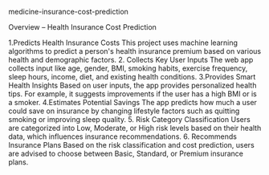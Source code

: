 medicine-insurance-cost-prediction

Overview – Health Insurance Cost Prediction

1.Predicts Health Insurance Costs This project uses machine learning algorithms to predict a person's health insurance premium based on various health and demographic factors.
2. Collects Key User Inputs The web app collects input like age, gender, BMI, smoking habits, exercise frequency, sleep hours, income, diet, and existing health conditions.
3.Provides Smart Health Insights Based on user inputs, the app provides personalized health tips. For example, it suggests improvements if the user has a high BMI or is a smoker. 
4.Estimates Potential Savings The app predicts how much a user could save on insurance by changing lifestyle factors such as quitting smoking or improving sleep quality.
5. Risk Category Classification Users are categorized into Low, Moderate, or High risk levels based on their health data, which influences insurance recommendations.
6. Recommends Insurance Plans Based on the risk classification and cost prediction, users are advised to choose between Basic, Standard, or Premium insurance plans.
